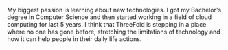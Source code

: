 My biggest passion is learning about new technologies. I got my Bachelor's degree in Computer Science and then started working in a field of cloud computing for last 5 years. I think that ThreeFold is stepping in a place where no one has gone before, stretching the limitations of technology and how it can help people in their daily life actions.